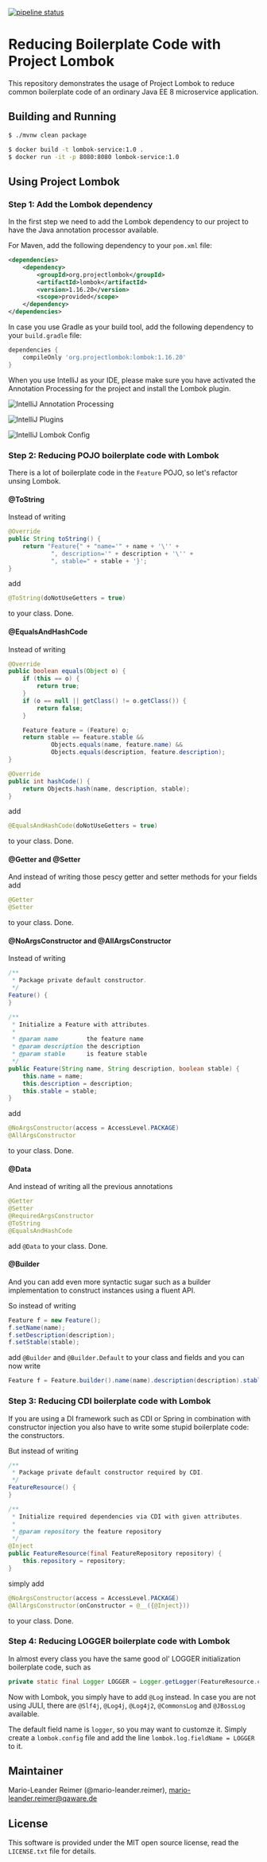[![pipeline status](https://gitlab.qaware.de/qaware/qacampus/lombok-service/badges/master/pipeline.svg)](https://gitlab.qaware.de/qaware/qacampus/lombok-service/commits/master)

# Reducing Boilerplate Code with Project Lombok

This repository demonstrates the usage of Project Lombok to reduce common boilerplate code
of an ordinary Java EE 8 microservice application.

## Building and Running

```bash
$ ./mvnw clean package

$ docker build -t lombok-service:1.0 .
$ docker run -it -p 8080:8080 lombok-service:1.0 
```


## Using Project Lombok

### Step 1: Add the Lombok dependency

In the first step we need to add the Lombok dependency to our project to have the
Java annotation processor available.

For Maven, add the following dependency to your `pom.xml` file:
```xml
<dependencies>
    <dependency>
        <groupId>org.projectlombok</groupId>
        <artifactId>lombok</artifactId>
        <version>1.16.20</version>
        <scope>provided</scope>
    </dependency>
</dependencies>
```

In case you use Gradle as your build tool, add the following dependency to your `build.gradle` file:
```groovy
dependencies {
	compileOnly 'org.projectlombok:lombok:1.16.20'
}
```

When you use IntelliJ as your IDE, please make sure you have activated the Annotation
Processing for the project and install the Lombok plugin.

![IntelliJ Annotation Processing](intellij-apt.png)

![IntelliJ Plugins](intellij-plugins.png)

![IntelliJ Lombok Config](intellij-lombok.png)


### Step 2: Reducing POJO boilerplate code with Lombok

There is a lot of boilerplate code in the `Feature` POJO, so let's refactor unsing Lombok.

#### @ToString

Instead of writing
```java
@Override
public String toString() {
    return "Feature{" + "name='" + name + '\'' +
            ", description='" + description + '\'' +
            ", stable=" + stable + '}';
}
```

add 
```java 
@ToString(doNotUseGetters = true)
``` 
to your class. Done.

#### @EqualsAndHashCode

Instead of writing
```java
@Override
public boolean equals(Object o) {
    if (this == o) {
        return true;
    }
    if (o == null || getClass() != o.getClass()) {
        return false;
    }

    Feature feature = (Feature) o;
    return stable == feature.stable &&
            Objects.equals(name, feature.name) &&
            Objects.equals(description, feature.description);
}

@Override
public int hashCode() {
    return Objects.hash(name, description, stable);
}
```

add 
```java 
@EqualsAndHashCode(doNotUseGetters = true)
``` 
to your class. Done.

#### @Getter and @Setter

And instead of writing those pescy getter and setter methods for your fields add
```java
@Getter
@Setter
```
to your class. Done.

#### @NoArgsConstructor and @AllArgsConstructor

Instead of writing
```java
/**
 * Package private default constructor.
 */
Feature() {
}

/**
 * Initialize a Feature with attributes.
 *
 * @param name        the feature name
 * @param description the description
 * @param stable      is feature stable
 */
public Feature(String name, String description, boolean stable) {
    this.name = name;
    this.description = description;
    this.stable = stable;
}
```

add 
```java 
@NoArgsConstructor(access = AccessLevel.PACKAGE)
@AllArgsConstructor
``` 
to your class. Done.

#### @Data

And instead of writing all the previous annotations
```java
@Getter
@Setter
@RequiredArgsConstructor
@ToString
@EqualsAndHashCode
``` 

add ```@Data``` to your class. Done.

#### @Builder

And you can add even more syntactic sugar such as a builder implementation
to construct instances using a fluent API.

So instead of writing
```java
Feature f = new Feature();
f.setName(name);
f.setDescription(description);
f.setStable(stable);
```

add ```@Builder``` and ```@Builder.Default``` to your class and fields and you can now write
```java
Feature f = Feature.builder().name(name).description(description).stable(stable).build();
```

### Step 3: Reducing CDI boilerplate code with Lombok

If you are using a DI framework such as CDI or Spring in combination with constructor injection
you also have to write some stupid boilerplate code: the constructors.

But instead of writing
```java
/**
 * Package private default constructor required by CDI.
 */
FeatureResource() {
}

/**
 * Initialize required dependencies via CDI with given attributes.
 *
 * @param repository the feature repository
 */
@Inject
public FeatureResource(final FeatureRepository repository) {
    this.repository = repository;
}
```

simply add   
```java 
@NoArgsConstructor(access = AccessLevel.PACKAGE)
@AllArgsConstructor(onConstructor = @__({@Inject}))
``` 
to your class. Done.

### Step 4: Reducing LOGGER boilerplate code with Lombok

In almost every class you have the same good ol' LOGGER initialization boilerplate
code, such as 
```java
private static final Logger LOGGER = Logger.getLogger(FeatureResource.class.getName());
```

Now with Lombok, you simply have to add `@Log` instead. In case you are not using JULI,
there are `@Slf4j`, `@Log4j`, `@Log4j2`, `@CommonsLog` and `@JBossLog` available.

The default field name is `logger`, so you may want to customze it. Simply create a `lombok.config` 
file and add the line `lombok.log.fieldName = LOGGER` to it.
 

## Maintainer

Mario-Leander Reimer (@mario-leander.reimer), <mario-leander.reimer@qaware.de>


## License

This software is provided under the MIT open source license, read the `LICENSE.txt` 
file for details.